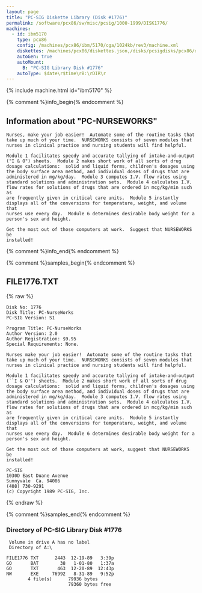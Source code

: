 ```yaml
---
layout: page
title: "PC-SIG Diskette Library (Disk #1776)"
permalink: /software/pcx86/sw/misc/pcsig/1000-1999/DISK1776/
machines:
  - id: ibm5170
    type: pcx86
    config: /machines/pcx86/ibm/5170/cga/1024kb/rev3/machine.xml
    diskettes: /machines/pcx86/diskettes.json,/disks/pcsigdisks/pcx86/diskettes.json
    autoGen: true
    autoMount:
      B: "PC-SIG Library Disk #1776"
    autoType: $date\r$time\rB:\rDIR\r
---
```


{% include machine.html id="ibm5170" %}

{% comment %}info_begin{% endcomment %}

## Information about "PC-NURSEWORKS"

    Nurses, make your job easier!  Automate some of the routine tasks that
    take up much of your time.  NURSEWORKS consists of seven modules that
    nurses in clinical practice and nursing students will find helpful.
    
    Module 1 facilitates speedy and accurate tallying of intake-and-output
    ("I & O") sheets.  Module 2 makes short work of all sorts of drug
    dosage calculations:  solid and liquid forms, children's dosages using
    the body surface area method, and individual doses of drugs that are
    administered in mg/kg/day.  Module 3 computes I.V. flow rates using
    standard solutions and administration sets.  Module 4 calculates I.V.
    flow rates for solutions of drugs that are ordered in mcg/kg/min such as
    are frequently given in critical care units.  Module 5 instantly
    displays all of the conversions for temperature, weight, and volume that
    nurses use every day.  Module 6 determines desirable body weight for a
    person's sex and height.
    
    Get the most out of those computers at work.  Suggest that NURSEWORKS be
    installed!
{% comment %}info_end{% endcomment %}

{% comment %}samples_begin{% endcomment %}

## FILE1776.TXT

{% raw %}
```
Disk No: 1776                                                           
Disk Title: PC-NurseWorks                                               
PC-SIG Version: S1                                                      
                                                                        
Program Title: PC-NurseWorks                                            
Author Version: 2.0                                                     
Author Registration: $9.95                                              
Special Requirements: None.                                             
                                                                        
Nurses make your job easier!  Automate some of the routine tasks that   
take up much of your time.  NURSEWORKS consists of seven modules that   
nurses in clinical practice and nursing students will find helpful.     
                                                                        
Module 1 facilitates speedy and accurate tallying of intake-and-output  
(``I & O'') sheets.  Module 2 makes short work of all sorts of drug     
dosage calculations:  solid and liquid forms, children's dosages using  
the body surface area method, and individual doses of drugs that are    
administered in mg/kg/day.  Module 3 computes I.V. flow rates using     
standard solutions and administration sets.  Module 4 calculates I.V.   
flow rates for solutions of drugs that are ordered in mcg/kg/min such as
are frequently given in critical care units.  Module 5 instantly        
displays all of the conversions for temperature, weight, and volume that
nurses use every day.  Module 6 determines desirable body weight for a  
person's sex and height.                                                
                                                                        
Get the most out of those computers at work, suggest that NURSEWORKS be 
installed!                                                              
                                                                        
PC-SIG                                                                  
1030D East Duane Avenue                                                 
Sunnyvale  Ca. 94086                                                    
(408) 730-9291                                                          
(c) Copyright 1989 PC-SIG, Inc.                                         
```
{% endraw %}

{% comment %}samples_end{% endcomment %}

### Directory of PC-SIG Library Disk #1776

     Volume in drive A has no label
     Directory of A:\

    FILE1776 TXT      2443  12-19-89   3:39p
    GO       BAT        38   1-01-80   1:37a
    GO       TXT       463  12-20-89  12:43p
    NW       EXE     76992   8-31-89   9:52p
            4 file(s)      79936 bytes
                           79360 bytes free
